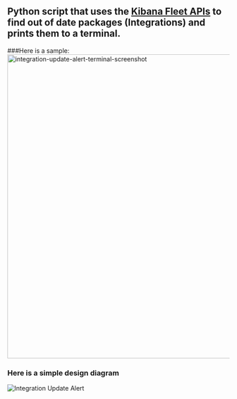 ## Python script that uses the [Kibana Fleet APIs](https://www.elastic.co/guide/en/fleet/current/fleet-apis.html) to find out of date packages (Integrations) and prints them to a terminal.

###Here is a sample:
<img width="690" alt="integration-update-alert-terminal-screenshot" src="https://github.com/codingogre/IntegrationUpdateAlert/assets/2017420/bf729be3-f508-4108-a929-d129926d7a46">

### Here is a simple design diagram
![Integration Update Alert](https://github.com/codingogre/IntegrationUpdateAlert/assets/2017420/8124d807-389a-407f-b3b5-fa7ef61e5054)
